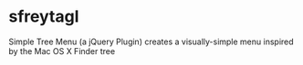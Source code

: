 # sfreytagl
Simple Tree Menu (a jQuery Plugin) creates a visually-simple menu inspired by the Mac OS X Finder tree
